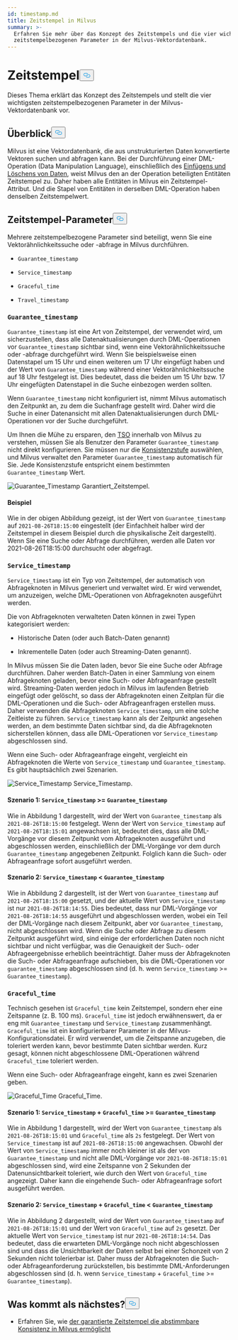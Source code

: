 ```yaml
---
id: timestamp.md
title: Zeitstempel in Milvus
summary: >-
  Erfahren Sie mehr über das Konzept des Zeitstempels und die vier wichtigsten
  zeitstempelbezogenen Parameter in der Milvus-Vektordatenbank.
---
```

<h1 id="Timestamp" class="common-anchor-header">Zeitstempel<button data-href="#Timestamp" class="anchor-icon" translate="no">
      <svg translate="no"
        aria-hidden="true"
        focusable="false"
        height="20"
        version="1.1"
        viewBox="0 0 16 16"
        width="16"
      >
        <path
          fill="#0092E4"
          fill-rule="evenodd"
          d="M4 9h1v1H4c-1.5 0-3-1.69-3-3.5S2.55 3 4 3h4c1.45 0 3 1.69 3 3.5 0 1.41-.91 2.72-2 3.25V8.59c.58-.45 1-1.27 1-2.09C10 5.22 8.98 4 8 4H4c-.98 0-2 1.22-2 2.5S3 9 4 9zm9-3h-1v1h1c1 0 2 1.22 2 2.5S13.98 12 13 12H9c-.98 0-2-1.22-2-2.5 0-.83.42-1.64 1-2.09V6.25c-1.09.53-2 1.84-2 3.25C6 11.31 7.55 13 9 13h4c1.45 0 3-1.69 3-3.5S14.5 6 13 6z"
        ></path>
      </svg>
    </button></h1><p>Dieses Thema erklärt das Konzept des Zeitstempels und stellt die vier wichtigsten zeitstempelbezogenen Parameter in der Milvus-Vektordatenbank vor.</p>
<h2 id="Overview" class="common-anchor-header">Überblick<button data-href="#Overview" class="anchor-icon" translate="no">
      <svg translate="no"
        aria-hidden="true"
        focusable="false"
        height="20"
        version="1.1"
        viewBox="0 0 16 16"
        width="16"
      >
        <path
          fill="#0092E4"
          fill-rule="evenodd"
          d="M4 9h1v1H4c-1.5 0-3-1.69-3-3.5S2.55 3 4 3h4c1.45 0 3 1.69 3 3.5 0 1.41-.91 2.72-2 3.25V8.59c.58-.45 1-1.27 1-2.09C10 5.22 8.98 4 8 4H4c-.98 0-2 1.22-2 2.5S3 9 4 9zm9-3h-1v1h1c1 0 2 1.22 2 2.5S13.98 12 13 12H9c-.98 0-2-1.22-2-2.5 0-.83.42-1.64 1-2.09V6.25c-1.09.53-2 1.84-2 3.25C6 11.31 7.55 13 9 13h4c1.45 0 3-1.69 3-3.5S14.5 6 13 6z"
        ></path>
      </svg>
    </button></h2><p>Milvus ist eine Vektordatenbank, die aus unstrukturierten Daten konvertierte Vektoren suchen und abfragen kann. Bei der Durchführung einer DML-Operation (Data Manipulation Language), einschließlich des <a href="https://milvus.io/docs/v2.1.x/data_processing.md">Einfügens und Löschens von Daten</a>, weist Milvus den an der Operation beteiligten Entitäten Zeitstempel zu. Daher haben alle Entitäten in Milvus ein Zeitstempel-Attribut. Und die Stapel von Entitäten in derselben DML-Operation haben denselben Zeitstempelwert.</p>
<h2 id="Timestamp-parameters" class="common-anchor-header">Zeitstempel-Parameter<button data-href="#Timestamp-parameters" class="anchor-icon" translate="no">
      <svg translate="no"
        aria-hidden="true"
        focusable="false"
        height="20"
        version="1.1"
        viewBox="0 0 16 16"
        width="16"
      >
        <path
          fill="#0092E4"
          fill-rule="evenodd"
          d="M4 9h1v1H4c-1.5 0-3-1.69-3-3.5S2.55 3 4 3h4c1.45 0 3 1.69 3 3.5 0 1.41-.91 2.72-2 3.25V8.59c.58-.45 1-1.27 1-2.09C10 5.22 8.98 4 8 4H4c-.98 0-2 1.22-2 2.5S3 9 4 9zm9-3h-1v1h1c1 0 2 1.22 2 2.5S13.98 12 13 12H9c-.98 0-2-1.22-2-2.5 0-.83.42-1.64 1-2.09V6.25c-1.09.53-2 1.84-2 3.25C6 11.31 7.55 13 9 13h4c1.45 0 3-1.69 3-3.5S14.5 6 13 6z"
        ></path>
      </svg>
    </button></h2><p>Mehrere zeitstempelbezogene Parameter sind beteiligt, wenn Sie eine Vektorähnlichkeitssuche oder -abfrage in Milvus durchführen.</p>
<ul>
<li><p><code translate="no">Guarantee_timestamp</code></p></li>
<li><p><code translate="no">Service_timestamp</code></p></li>
<li><p><code translate="no">Graceful_time</code></p></li>
<li><p><code translate="no">Travel_timestamp</code></p></li>
</ul>
<h3 id="Guaranteetimestamp" class="common-anchor-header"><code translate="no">Guarantee_timestamp</code></h3><p><code translate="no">Guarantee_timestamp</code> ist eine Art von Zeitstempel, der verwendet wird, um sicherzustellen, dass alle Datenaktualisierungen durch DML-Operationen vor <code translate="no">Guarantee_timestamp</code> sichtbar sind, wenn eine Vektorähnlichkeitssuche oder -abfrage durchgeführt wird. Wenn Sie beispielsweise einen Datenstapel um 15 Uhr und einen weiteren um 17 Uhr eingefügt haben und der Wert von <code translate="no">Guarantee_timestamp</code> während einer Vektorähnlichkeitssuche auf 18 Uhr festgelegt ist. Dies bedeutet, dass die beiden um 15 Uhr bzw. 17 Uhr eingefügten Datenstapel in die Suche einbezogen werden sollten.</p>
<p>Wenn <code translate="no">Guarantee_timestamp</code> nicht konfiguriert ist, nimmt Milvus automatisch den Zeitpunkt an, zu dem die Suchanfrage gestellt wird. Daher wird die Suche in einer Datenansicht mit allen Datenaktualisierungen durch DML-Operationen vor der Suche durchgeführt.</p>
<p>Um Ihnen die Mühe zu ersparen, den <a href="https://github.com/milvus-io/milvus/blob/master/docs/design_docs/20211214-milvus_hybrid_ts.md">TSO</a> innerhalb von Milvus zu verstehen, müssen Sie als Benutzer den Parameter <code translate="no">Guarantee_timestamp</code> nicht direkt konfigurieren. Sie müssen nur die <a href="https://milvus.io/docs/v2.1.x/consistency.md">Konsistenzstufe</a> auswählen, und Milvus verwaltet den Parameter <code translate="no">Guarantee_timestamp</code> automatisch für Sie. Jede Konsistenzstufe entspricht einem bestimmten <code translate="no">Guarantee_timestamp</code> Wert.</p>
<p>
  
   <span class="img-wrapper"> <img translate="no" src="/docs/v2.4.x/assets/Guarantee_Timestamp.png" alt="Guarantee_Timestamp" class="doc-image" id="guarantee_timestamp" />
   </span> <span class="img-wrapper"> <span>Garantiert_Zeitstempel</span>. </span></p>
<h4 id="Example" class="common-anchor-header">Beispiel</h4><p>Wie in der obigen Abbildung gezeigt, ist der Wert von <code translate="no">Guarantee_timestamp</code> auf <code translate="no">2021-08-26T18:15:00</code> eingestellt (der Einfachheit halber wird der Zeitstempel in diesem Beispiel durch die physikalische Zeit dargestellt). Wenn Sie eine Suche oder Abfrage durchführen, werden alle Daten vor 2021-08-26T18:15:00 durchsucht oder abgefragt.</p>
<h3 id="Servicetimestamp" class="common-anchor-header"><code translate="no">Service_timestamp</code></h3><p><code translate="no">Service_timestamp</code> ist ein Typ von Zeitstempel, der automatisch von Abfrageknoten in Milvus generiert und verwaltet wird. Er wird verwendet, um anzuzeigen, welche DML-Operationen von Abfrageknoten ausgeführt werden.</p>
<p>Die von Abfrageknoten verwalteten Daten können in zwei Typen kategorisiert werden:</p>
<ul>
<li><p>Historische Daten (oder auch Batch-Daten genannt)</p></li>
<li><p>Inkrementelle Daten (oder auch Streaming-Daten genannt).</p></li>
</ul>
<p>In Milvus müssen Sie die Daten laden, bevor Sie eine Suche oder Abfrage durchführen. Daher werden Batch-Daten in einer Sammlung von einem Abfrageknoten geladen, bevor eine Such- oder Abfrageanfrage gestellt wird. Streaming-Daten werden jedoch in Milvus im laufenden Betrieb eingefügt oder gelöscht, so dass der Abfrageknoten einen Zeitplan für die DML-Operationen und die Such- oder Abfrageanfragen erstellen muss. Daher verwenden die Abfrageknoten <code translate="no">Service_timestamp</code>, um eine solche Zeitleiste zu führen. <code translate="no">Service_timestamp</code> kann als der Zeitpunkt angesehen werden, an dem bestimmte Daten sichtbar sind, da die Abfrageknoten sicherstellen können, dass alle DML-Operationen vor <code translate="no">Service_timestamp</code> abgeschlossen sind.</p>
<p>Wenn eine Such- oder Abfrageanfrage eingeht, vergleicht ein Abfrageknoten die Werte von <code translate="no">Service_timestamp</code> und <code translate="no">Guarantee_timestamp</code>. Es gibt hauptsächlich zwei Szenarien.</p>
<p>
  
   <span class="img-wrapper"> <img translate="no" src="/docs/v2.4.x/assets/Service_Timestamp.png" alt="Service_Timestamp" class="doc-image" id="service_timestamp" />
   </span> <span class="img-wrapper"> <span>Service_Timestamp</span>. </span></p>
<h4 id="Scenario-1-Servicetimestamp--Guaranteetimestamp" class="common-anchor-header">Szenario 1: <code translate="no">Service_timestamp</code> &gt;= <code translate="no">Guarantee_timestamp</code></h4><p>Wie in Abbildung 1 dargestellt, wird der Wert von <code translate="no">Guarantee_timestamp</code> als <code translate="no">2021-08-26T18:15:00</code> festgelegt. Wenn der Wert von <code translate="no">Service_timestamp</code> auf <code translate="no">2021-08-26T18:15:01</code> angewachsen ist, bedeutet dies, dass alle DML-Vorgänge vor diesem Zeitpunkt vom Abfrageknoten ausgeführt und abgeschlossen werden, einschließlich der DML-Vorgänge vor dem durch <code translate="no">Guarantee_timestamp</code> angegebenen Zeitpunkt. Folglich kann die Such- oder Abfrageanfrage sofort ausgeführt werden.</p>
<h4 id="Scenario-2-Servicetimestamp--Guaranteetimestamp" class="common-anchor-header">Szenario 2: <code translate="no">Service_timestamp</code> &lt; <code translate="no">Guarantee_timestamp</code></h4><p>Wie in Abbildung 2 dargestellt, ist der Wert von <code translate="no">Guarantee_timestamp</code> auf <code translate="no">2021-08-26T18:15:00</code> gesetzt, und der aktuelle Wert von <code translate="no">Service_timestamp</code> ist nur <code translate="no">2021-08-26T18:14:55</code>. Dies bedeutet, dass nur DML-Vorgänge vor <code translate="no">2021-08-26T18:14:55</code> ausgeführt und abgeschlossen werden, wobei ein Teil der DML-Vorgänge nach diesem Zeitpunkt, aber vor <code translate="no">Guarantee_timestamp</code>, nicht abgeschlossen wird. Wenn die Suche oder Abfrage zu diesem Zeitpunkt ausgeführt wird, sind einige der erforderlichen Daten noch nicht sichtbar und nicht verfügbar, was die Genauigkeit der Such- oder Abfrageergebnisse erheblich beeinträchtigt. Daher muss der Abfrageknoten die Such- oder Abfrageanfrage aufschieben, bis die DML-Operationen vor <code translate="no">guarantee_timestamp</code> abgeschlossen sind (d. h. wenn <code translate="no">Service_timestamp</code> &gt;= <code translate="no">Guarantee_timestamp</code>).</p>
<h3 id="Gracefultime" class="common-anchor-header"><code translate="no">Graceful_time</code></h3><p>Technisch gesehen ist <code translate="no">Graceful_time</code> kein Zeitstempel, sondern eher eine Zeitspanne (z. B. 100 ms). <code translate="no">Graceful_time</code> ist jedoch erwähnenswert, da er eng mit <code translate="no">Guarantee_timestamp</code> und <code translate="no">Service_timestamp</code> zusammenhängt. <code translate="no">Graceful_time</code> ist ein konfigurierbarer Parameter in der Milvus-Konfigurationsdatei. Er wird verwendet, um die Zeitspanne anzugeben, die toleriert werden kann, bevor bestimmte Daten sichtbar werden. Kurz gesagt, können nicht abgeschlossene DML-Operationen während <code translate="no">Graceful_time</code> toleriert werden.</p>
<p>Wenn eine Such- oder Abfrageanfrage eingeht, kann es zwei Szenarien geben.</p>
<p>
  
   <span class="img-wrapper"> <img translate="no" src="/docs/v2.4.x/assets/Graceful_Time.png" alt="Graceful_Time" class="doc-image" id="graceful_time" />
   </span> <span class="img-wrapper"> <span>Graceful_Time</span>. </span></p>
<h4 id="Scenario-1-Servicetimestamp--+--Gracefultime--Guaranteetimestamp" class="common-anchor-header">Szenario 1: <code translate="no">Service_timestamp</code> + <code translate="no">Graceful_time</code> &gt;= <code translate="no">Guarantee_timestamp</code></h4><p>Wie in Abbildung 1 dargestellt, wird der Wert von <code translate="no">Guarantee_timestamp</code> als <code translate="no">2021-08-26T18:15:01</code> und <code translate="no">Graceful_time</code> als <code translate="no">2s</code> festgelegt. Der Wert von <code translate="no">Service_timestamp</code> ist auf <code translate="no">2021-08-26T18:15:00</code> angewachsen. Obwohl der Wert von <code translate="no">Service_timestamp</code> immer noch kleiner ist als der von <code translate="no">Guarantee_timestamp</code> und nicht alle DML-Vorgänge vor <code translate="no">2021-08-26T18:15:01</code> abgeschlossen sind, wird eine Zeitspanne von 2 Sekunden der Datenunsichtbarkeit toleriert, wie durch den Wert von <code translate="no">Graceful_time</code> angezeigt. Daher kann die eingehende Such- oder Abfrageanfrage sofort ausgeführt werden.</p>
<h4 id="Scenario-2-Servicetimestamp--+--Gracefultime--Guaranteetimestamp" class="common-anchor-header">Szenario 2: <code translate="no">Service_timestamp</code> + <code translate="no">Graceful_time</code> &lt; <code translate="no">Guarantee_timestamp</code></h4><p>Wie in Abbildung 2 dargestellt, wird der Wert von <code translate="no">Guarantee_timestamp</code> auf <code translate="no">2021-08-26T18:15:01</code> und der Wert von <code translate="no">Graceful_time</code> auf <code translate="no">2s</code> gesetzt. Der aktuelle Wert von <code translate="no">Service_timestamp</code> ist nur <code translate="no">2021-08-26T18:14:54</code>. Das bedeutet, dass die erwarteten DML-Vorgänge noch nicht abgeschlossen sind und dass die Unsichtbarkeit der Daten selbst bei einer Schonzeit von 2 Sekunden nicht tolerierbar ist. Daher muss der Abfrageknoten die Such- oder Abfrageanforderung zurückstellen, bis bestimmte DML-Anforderungen abgeschlossen sind (d. h. wenn <code translate="no">Service_timestamp</code> + <code translate="no">Graceful_time</code> &gt;= <code translate="no">Guarantee_timestamp</code>).</p>
<h2 id="Whats-next" class="common-anchor-header">Was kommt als nächstes?<button data-href="#Whats-next" class="anchor-icon" translate="no">
      <svg translate="no"
        aria-hidden="true"
        focusable="false"
        height="20"
        version="1.1"
        viewBox="0 0 16 16"
        width="16"
      >
        <path
          fill="#0092E4"
          fill-rule="evenodd"
          d="M4 9h1v1H4c-1.5 0-3-1.69-3-3.5S2.55 3 4 3h4c1.45 0 3 1.69 3 3.5 0 1.41-.91 2.72-2 3.25V8.59c.58-.45 1-1.27 1-2.09C10 5.22 8.98 4 8 4H4c-.98 0-2 1.22-2 2.5S3 9 4 9zm9-3h-1v1h1c1 0 2 1.22 2 2.5S13.98 12 13 12H9c-.98 0-2-1.22-2-2.5 0-.83.42-1.64 1-2.09V6.25c-1.09.53-2 1.84-2 3.25C6 11.31 7.55 13 9 13h4c1.45 0 3-1.69 3-3.5S14.5 6 13 6z"
        ></path>
      </svg>
    </button></h2><ul>
<li>Erfahren Sie, wie <a href="/docs/de/v2.4.x/consistency.md">der garantierte Zeitstempel die abstimmbare Konsistenz in Milvus ermöglicht</a></li>
</ul>
